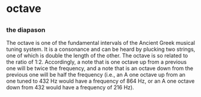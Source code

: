 <div class="right_musicbasics">
    <h1>octave</h1>
    <h2></h2>
    <h3>the diapason</h3>
</div>

The octave is one of the fundamental intervals of the Ancient Greek musical tuning system. It is a consonance and can be heard by plucking two strings, one of which is double the length of the other. The octave is so related to the ratio of 1:2. Accordingly, a note that is one octave up from a previous one will be twice the frequency, and a note that is an octave down from the previous one will be half the frequency (i.e., an A one octave up from an one tuned to 432 Hz would have a frequency of 864 Hz, or an A one octave down from 432 would have a frequency of 216 Hz). 